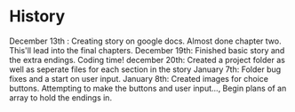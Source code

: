 # History

December 13th : Creating story on google docs. Almost done chapter two. This'll lead into the final chapters. 
December 19th: Finished basic story and the extra endings. Coding time!
december 20th: Created a project folder as well as seperate files for each section in the story
January 7th: Folder bug fixes and a start on user input.
January 8th: Created images for choice buttons. Attempting to make the buttons and user input..., Begin plans of an array to hold the endings in.

